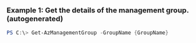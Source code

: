 ### Example 1: Get the details of the management group. (autogenerated)
```powershell
PS C:\> Get-AzManagementGroup -GroupName {GroupName}
```

